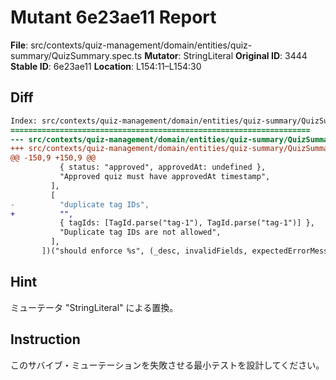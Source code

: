 # Mutant 6e23ae11 Report

**File**: src/contexts/quiz-management/domain/entities/quiz-summary/QuizSummary.spec.ts
**Mutator**: StringLiteral
**Original ID**: 3444
**Stable ID**: 6e23ae11
**Location**: L154:11–L154:30

## Diff

```diff
Index: src/contexts/quiz-management/domain/entities/quiz-summary/QuizSummary.spec.ts
===================================================================
--- src/contexts/quiz-management/domain/entities/quiz-summary/QuizSummary.spec.ts	original
+++ src/contexts/quiz-management/domain/entities/quiz-summary/QuizSummary.spec.ts	mutated #3444
@@ -150,9 +150,9 @@
           { status: "approved", approvedAt: undefined },
           "Approved quiz must have approvedAt timestamp",
         ],
         [
-          "duplicate tag IDs",
+          "",
           { tagIds: [TagId.parse("tag-1"), TagId.parse("tag-1")] },
           "Duplicate tag IDs are not allowed",
         ],
       ])("should enforce %s", (_desc, invalidFields, expectedErrorMessage) => {
```

## Hint

ミューテータ "StringLiteral" による置換。

## Instruction

このサバイブ・ミューテーションを失敗させる最小テストを設計してください。
